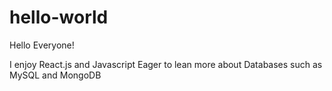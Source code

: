 # hello-world

Hello Everyone!

I enjoy React.js and Javascript
Eager to lean more about Databases such as MySQL and MongoDB
